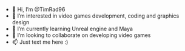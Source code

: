 - 👋 Hi, I’m @TimRad96
- 👀 I’m interested in video games development, coding and graphics design
- 🌱 I’m currently learning Unreal engine and Maya
- 💞️ I’m looking to collaborate on developing video games
- 📫 Just text me here :)

<!---
TimRad96/TimRad96 is a ✨ special ✨ repository because its `README.md` (this file) appears on your GitHub profile.
You can click the Preview link to take a look at your changes.
--->
